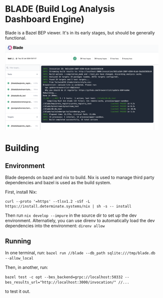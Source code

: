 # BLADE (Build Log Analysis Dashboard Engine)

Blade is a Bazel BEP viewer. It's in its early stages, but should be generally functional.

![screenshot](img/ss.png)

# Building

## Environment

Blade depends on bazel and nix to build. Nix is used to manage third party dependencies and bazel is used as the build system.

First, install Nix:
```
curl --proto '=https' --tlsv1.2 -sSf -L https://install.determinate.systems/nix | sh -s -- install
```

Then run `nix develop --impure` in the source dir to set up the dev environment. Alternatiely, you can use direnv to automatically load the dev dependencies into the environment: `direnv allow`

## Running

In one terminal, run:
`bazel run //blade --db_path sqlite:///tmp/blade.db --allow_local`

Then, in another, run:

`bazel test -c opt --bes_backend=grpc://localhost:50332 --bes_results_url="http://localhost:3000/invocation/" //...`

to test it out.